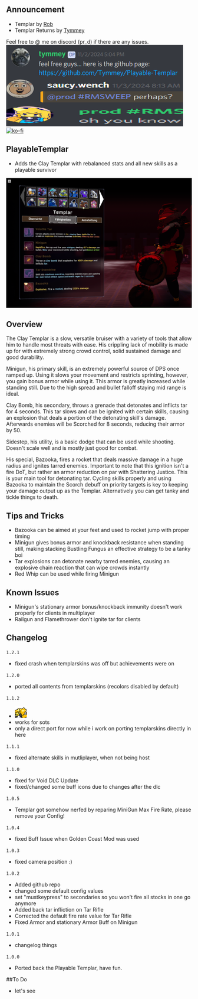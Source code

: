 ## Announcement
- Templar by [Rob](https://thunderstore.io/package/rob_gaming/)
- Templar Returns by [Tymmey](https://thunderstore.io/package/Tymmey/)

Feel free to @ me on discord (pr_d) if there are any issues.  
![perms](https://raw.githubusercontent.com/prodzpod/Playable-Templar/refs/heads/master/permission.png)  
[![ko-fi](https://ko-fi.com/img/githubbutton_sm.svg)](https://ko-fi.com/prodzpod) 

## PlayableTemplar
- Adds the Clay Templar with rebalanced stats and all new skills as a playable survivor

![denpura](https://raw.githubusercontent.com/prodzpod/Playable-Templar/refs/heads/master/screenshot.png)


## Overview
The Clay Templar is a slow, versatile bruiser with a variety of tools that allow him to handle most threats with ease. His crippling lack of mobility is made up for with extremely strong crowd control, solid sustained damage and good durability.

Minigun, his primary skill, is an extremely powerful source of DPS once ramped up. Using it slows your movement and restricts sprinting, however, you gain bonus armor while using it. This armor is greatly increased while standing still. Due to the high spread and bullet falloff staying mid range is ideal.

Clay Bomb, his secondary, throws  a grenade that detonates and inflicts tar for 4 seconds. This tar slows and can be ignited with certain skills, causing an explosion that deals a portion of the detonating skill's damage. Afterwards enemies will be Scorched for 8 seconds, reducing their armor by 50.

Sidestep, his utility, is a basic dodge that can be used while shooting. Doesn't scale well and is mostly just good for combat.

His special, Bazooka, fires a rocket that deals massive damage in a huge radius and ignites tarred enemies. Important to note that this ignition isn't a fire DoT, but rather an armor reduction on par with Shattering Justice. This is your main tool for detonating tar. Cycling skills properly and using Bazooka to maintain the Scorch debuff on priority targets is key to keeping your damage output up as the Templar. Alternatively you can get tanky and tickle things to death.

## Tips and Tricks
- Bazooka can be aimed at your feet and used to rocket jump with proper timing
- Minigun gives bonus armor and knockback resistance when standing still, making stacking Bustling Fungus an effective strategy to be a tanky boi
- Tar explosions can detonate nearby tarred enemies, causing an explosive chain reaction that can wipe crowds instantly
- Red Whip can be used while firing Minigun

## Known Issues
- Minigun's stationary armor bonus/knockback immunity doesn't work properly for clients in multiplayer
- Railgun and Flamethrower don't ignite tar for clients

## Changelog
`1.2.1`
- fixed crash when templarskins was off but achievements were on

`1.2.0`
- ported all contents from templarskins (recolors disabled by default)

`1.1.2`
- ![:p_hi:](https://raw.githubusercontent.com/prodzpod/StageAesthetic/refs/heads/main/p_hi.png)
- works for sots
- only a direct port for now while i work on porting templarskins directly in here

`1.1.1`
- fixed alternate skills in mutliplayer, when not being host

`1.1.0`
- fixed for Void DLC Update
- fixed/changed some buff icons due to changes after the dlc

`1.0.5`
- Templar got somehow nerfed by reparing MiniGun Max Fire Rate, please remove your Config!

`1.0.4`
- fixed Buff Issue when Golden Coast Mod was used

`1.0.3`
- fixed camera position :)

`1.0.2`
- Added github repo
- changed some default config values
- set "mustkeypress" to secondaries so you won't fire all stocks in one go anymore
- Added back tar infliction on Tar Rifle
- Corrected the default fire rate value for Tar Rifle
- Fixed Armor and stationary Armor Buff on Minigun

`1.0.1`
- changelog things

`1.0.0`
- Ported back the Playable Templar, have fun.

##To Do
- let's see
